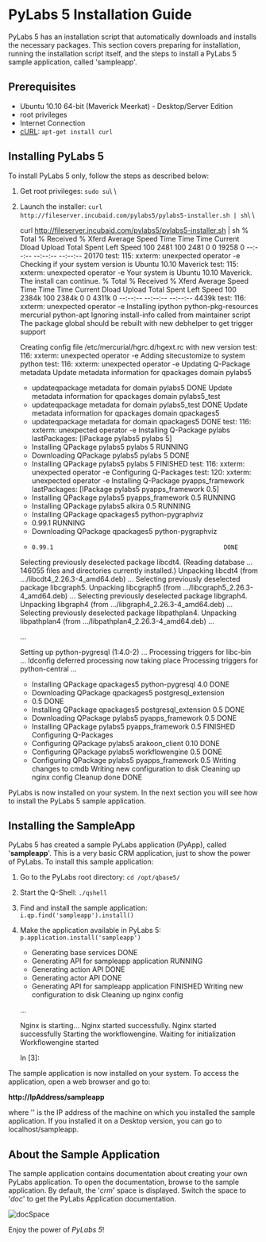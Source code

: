 [imgdocSpace]: images/images50/installation/docSpace.png
[curl]: http://curl.haxx.se/


# PyLabs 5 Installation Guide

PyLabs 5 has an installation script that automatically downloads and installs the necessary packages. This section covers preparing for installation, running the installation script itself, and the steps to install a PyLabs 5 sample application, called 'sampleapp'. 


## Prerequisites

* Ubuntu 10.10 64-bit (Maverick Meerkat) - Desktop/Server Edition
* root privileges
* Internet Connection
* [cURL][curl]: `apt-get install curl`


## Installing PyLabs 5

To install PyLabs 5 only, follow the steps as described below:

1. Get root privileges: `sudo su`\\ \\
2. Launch the installer: `curl http://fileserver.incubaid.com/pylabs5/pylabs5-installer.sh | sh`\\ \\

    curl http://fileserver.incubaid.com/pylabs5/pylabs5-installer.sh | sh
      % Total    % Received % Xferd  Average Speed   Time    Time     Time  Current
                                     Dload  Upload   Total   Spent    Left  Speed
    100  2481  100  2481    0     0  19258      0 --:--:-- --:--:-- --:--:-- 20170
    test: 115: xxterm: unexpected operator
    -e Checking if your system version is Ubuntu 10.10 Maverick
    test: 115: xxterm: unexpected operator
    -e Your system is Ubuntu 10.10 Maverick. The install can continue.
      % Total    % Received % Xferd  Average Speed   Time    Time     Time  Current
                                     Dload  Upload   Total   Spent    Left  Speed
    100 2384k  100 2384k    0     0  4311k      0 --:--:-- --:--:-- --:--:-- 4439k
    test: 116: xxterm: unexpected operator
    -e Installing ipython python-pkg-resources mercurial python-apt
    Ignoring install-info called from maintainer script
    The package global should be rebuilt with new debhelper to get trigger support
    
    Creating config file /etc/mercurial/hgrc.d/hgext.rc with new version
    test: 116: xxterm: unexpected operator
    -e Adding sitecustomize to system python
    test: 116: xxterm: unexpected operator
    -e Updating Q-Package metadata
     Update metadata information for qpackages domain pylabs5
     * updateqpackage metadata for domain pylabs5                DONE
     Update metadata information for qpackages domain pylabs5_test
     * updateqpackage metadata for domain pylabs5_test           DONE
     Update metadata information for qpackages domain qpackages5
     * updateqpackage metadata for domain qpackages5             DONE
    test: 116: xxterm: unexpected operator
    -e Installing Q-Package pylabs
    lastPackages: [IPackage pylabs5 pylabs 5]
     * Installing QPackage pylabs5 pylabs 5                      RUNNING
     *  Downloading QPackage pylabs5 pylabs 5                    DONE
     * Installing QPackage pylabs5 pylabs 5                      FINISHED
    test: 116: xxterm: unexpected operator
    -e Configuring Q-Packages
    test: 120: xxterm: unexpected operator
    -e Installing Q-Package pyapps_framework
    lastPackages: [IPackage pylabs5 pyapps_framework 0.5]
     * Installing QPackage pylabs5 pyapps_framework 0.5          RUNNING
     *  Installing QPackage pylabs5 alkira 0.5                   RUNNING
     *   Installing QPackage qpackages5 python-pygraphviz
     *    0.99.1                                                 RUNNING
     *    Downloading QPackage qpackages5 python-pygraphviz
     *     0.99.1                                                DONE
    Selecting previously deselected package libcdt4.
    (Reading database ... 146055 files and directories currently installed.)
    Unpacking libcdt4 (from .../libcdt4_2.26.3-4_amd64.deb) ...
    Selecting previously deselected package libcgraph5.
    Unpacking libcgraph5 (from .../libcgraph5_2.26.3-4_amd64.deb) ...
    Selecting previously deselected package libgraph4.
    Unpacking libgraph4 (from .../libgraph4_2.26.3-4_amd64.deb) ...
    Selecting previously deselected package libpathplan4.
    Unpacking libpathplan4 (from .../libpathplan4_2.26.3-4_amd64.deb) ...
   
    ...

    Setting up python-pygresql (1:4.0-2) ...
    Processing triggers for libc-bin ...
    ldconfig deferred processing now taking place
    Processing triggers for python-central ...
      *   Installing QPackage qpackages5 python-pygresql 4.0      DONE
      *   Downloading QPackage qpackages5 postgresql_extension
      *    0.5                                                    DONE
      *  Installing QPackage qpackages5 postgresql_extension 0.5  DONE
      *  Downloading QPackage pylabs5 pyapps_framework 0.5        DONE
      * Installing QPackage pylabs5 pyapps_framework 0.5          FINISHED
    Configuring Q-Packages
      * Configuring QPackage pylabs5 arakoon_client 0.10          DONE
      * Configuring QPackage pylabs5 workflowengine 0.5           DONE
      * Configuring QPackage pylabs5 pyapps_framework 0.5 Writing changes to cmdb
      Writing new configuration to disk
      Cleaning up nginx config
      Cleanup done
              DONE

PyLabs is now installed on your system. In the next section you will see how to install the PyLabs 5 sample application.


## Installing the SampleApp

PyLabs 5 has created a sample PyLabs application (PyApp), called '**sampleapp**'. This is a very basic CRM application, just to show the power of PyLabs.
To install this sample application:

1. Go to the PyLabs root directory: `cd /opt/qbase5/` 
2. Start the Q-Shell: `./qshell` 
3. Find and install the sample application: `i.qp.find('sampleapp').install()` 
4. Make the application available in PyLabs 5: `p.application.install('sampleapp')`

     * Generating base services                                  DONE
     * Generating API for sampleapp application                  RUNNING
     *  Generating action API                                    DONE
     *  Generating actor API                                     DONE
     * Generating API for sampleapp application                  FINISHED
     Writing new configuration to disk
     Cleaning up nginx config
    
    ...
    
     Nginx is starting...
     Nginx started successfully.
     Nginx started successfully
    Starting the workflowengine.
     Waiting for initialization
    Workflowengine started
    
    In [3]:

The sample application is now installed on your system. To access the application, open a web browser and go to:

**http://IpAddress/sampleapp**

where '<ip address>' is the IP address of the machine on which you installed the sample application. If you installed it on a Desktop version, you can go to localhost/sampleapp.


## About the Sample Application
The sample application contains documentation about creating your own PyLabs application. To open the documentation, browse to the sample application.
By default, the '*crm*' space is displayed. Switch the space to '*doc*' to get the PyLabs Application documentation.

![docSpace][imgdocSpace]

Enjoy the power of *PyLabs 5*!
